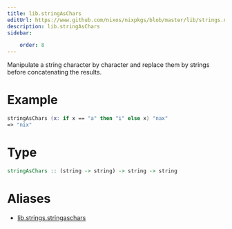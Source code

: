 ```yaml
---
title: lib.stringAsChars
editUrl: https://www.github.com/nixos/nixpkgs/blob/master/lib/strings.nix#L509C5
description: lib.stringAsChars
sidebar:

    order: 8
---
```


Manipulate a string character by character and replace them by
strings before concatenating the results.

# Example

```nix
stringAsChars (x: if x == "a" then "i" else x) "nax"
=> "nix"
```

# Type

```haskell
stringAsChars :: (string -> string) -> string -> string
```


# Aliases

- [lib.strings.stringaschars](/nix-doc-comments/reference/lib/strings/lib-strings-stringaschars)


